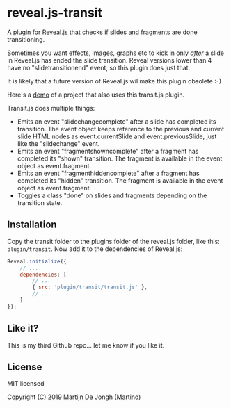# reveal.js-transit

A plugin for [Reveal.js](https://revealjs.com) that checks if slides and fragments are done transitioning.

Sometimes you want effects, images, graphs etc to kick in only *after* a slide in Reveal.js has ended the slide transition. Reveal versions lower than 4 have no "slidetransitionend" event, so this plugin does just that. 

It is likely that a future version of Reveal.js wil make this plugin obsolete :-)


Here's a [demo](https://martinomagnifico.github.io/reveal.js-appearance/demo.html) of a project that also uses this transit.js plugin.


Transit.js does multiple things:
* Emits an event "slidechangecomplete" after a slide has completed its transition. The event object keeps reference to the previous and current slide HTML nodes as event.currentSlide and event.previousSlide, just like the "slidechange" event.
* Emits an event "fragmentshowncomplete" after a fragment has completed its "shown" transition. The fragment is available in the event object as event.fragment.
* Emits an event "fragmenthiddencomplete" after a fragment has completed its "hidden" transition. The fragment is available in the event object as event.fragment.
* Toggles a class "done" on slides and fragments depending on the transition state. 


## Installation

Copy the transit folder to the plugins folder of the reveal.js folder, like this: `plugin/transit`. Now add it to the dependencies of Reveal.js:


```javascript
Reveal.initialize({
	// ...
	dependencies: [
		// ... 
		{ src: 'plugin/transit/transit.js' },
		// ... 
	]
});
```

## Like it?
This is my third Github repo... let me know if you like it.


## License
MIT licensed

Copyright (C) 2019 Martijn De Jongh (Martino)
